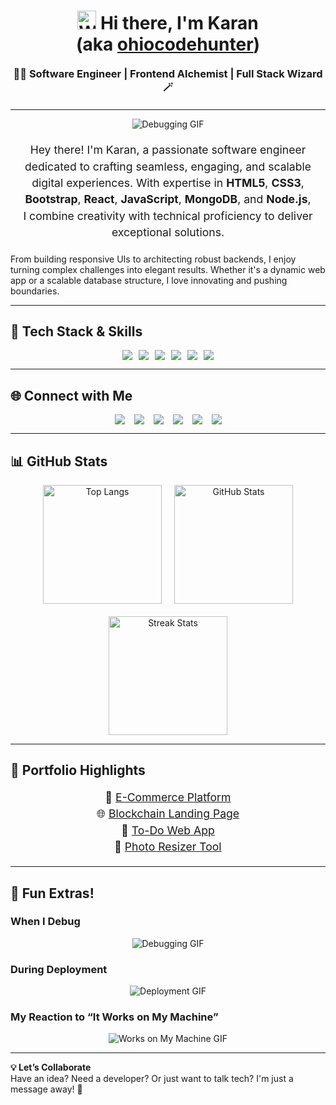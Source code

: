 <h1 align="center">
  <img src="https://media.giphy.com/media/hvRJCLFzcasrR4ia7z/giphy.gif" width="30" alt="Waving Hand"> Hi there, I'm Karan 
  <br>(aka <a href="https://karan-och.netlify.app" target="_blank">ohiocodehunter</a>)
</h1>

<h3 align="center" style="margin: 20px 0;">
  👨‍💻 Software Engineer | Frontend Alchemist | Full Stack Wizard 🪄
</h3>

---

<p align="center">
  <img src="https://media.tenor.com/hVRhFeDFW6oAAAAi/anime-wave.gif" alt="Debugging GIF" style="max-width: 100%; height: auto; max-height: 300px;">
</p>

<p align="center" style="margin: 20px; font-size: 1.1rem; line-height: 1.5;"> 
Hey there! I'm Karan, a passionate software engineer dedicated to crafting seamless, engaging, and scalable digital experiences. With expertise in <strong>HTML5</strong>, <strong>CSS3</strong>, <strong>Bootstrap</strong>, <strong>React</strong>, <strong>JavaScript</strong>, <strong>MongoDB</strong>, and <strong>Node.js</strong>, I combine creativity with technical proficiency to deliver exceptional solutions.

From building responsive UIs to architecting robust backends, I enjoy turning complex challenges into elegant results. Whether it's a dynamic web app or a scalable database structure, I love innovating and pushing boundaries.
</p>

---

## 🚀 Tech Stack & Skills

<p align="center" style="display: flex; flex-wrap: wrap; justify-content: center; gap: 10px;">
  <img src="https://img.shields.io/badge/React-61DAFB?style=for-the-badge&logo=react&logoColor=black">
  <img src="https://img.shields.io/badge/JavaScript-F7DF1E?style=for-the-badge&logo=javascript&logoColor=black">
  <img src="https://img.shields.io/badge/HTML5-E34F26?style=for-the-badge&logo=html5&logoColor=white">
  <img src="https://img.shields.io/badge/CSS3-1572B6?style=for-the-badge&logo=css3&logoColor=white">
  <img src="https://img.shields.io/badge/Node.js-339933?style=for-the-badge&logo=node.js&logoColor=white">
  <img src="https://img.shields.io/badge/MongoDB-47A248?style=for-the-badge&logo=mongodb&logoColor=white">
</p>

---

## 🌐 Connect with Me

<p align="center" style="display: flex; flex-wrap: wrap; justify-content: center; gap: 15px;">
  <a href="https://github.com/ohiocodehunter" target="_blank"><img src="https://img.shields.io/badge/GitHub-100000?style=for-the-badge&logo=github&logoColor=white"></a>
  <a href="https://www.linkedin.com/in/ohiocodehunter/" target="_blank"><img src="https://img.shields.io/badge/LinkedIn-0077B5?style=for-the-badge&logo=linkedin&logoColor=white"></a>
  <a href="https://www.youtube.com/@KenSan" target="_blank"><img src="https://img.shields.io/badge/YouTube-FF0000?style=for-the-badge&logo=youtube&logoColor=white"></a>
  <a href="https://twitter.com/karandevloper" target="_blank"><img src="https://img.shields.io/badge/Twitter-1DA1F2?style=for-the-badge&logo=twitter&logoColor=white"></a>
  <a href="https://www.tiktok.com/@ohiocodehunter" target="_blank"><img src="https://img.shields.io/badge/TikTok-000000?style=for-the-badge&logo=tiktok&logoColor=white"></a>
  <a href="https://dev.to/ohiocodehunter" target="_blank"><img src="https://img.shields.io/badge/Dev.to-0A0A0A?style=for-the-badge&logo=dev.to&logoColor=white"></a>
</p>

---

## 📊 GitHub Stats

<p align="center" style="display: flex; flex-wrap: wrap; justify-content: center; gap: 20px;">
  <img src="https://github-readme-stats.vercel.app/api/top-langs/?username=ohiocodehunter&layout=compact&theme=radical" alt="Top Langs" style="max-width: 300px; height: 190px;">
  <img src="https://github-readme-stats.vercel.app/api?username=ohiocodehunter&show_icons=true&theme=radical" alt="GitHub Stats" style="max-width: 300px; height: 190px;">
  <img src="https://github-readme-streak-stats.herokuapp.com/?user=ohiocodehunter&theme=radical" alt="Streak Stats" style="max-width: 300px; height: 190px;">
</p>

---

## 🎯 Portfolio Highlights

<p align="center" style="font-size: 1.1rem; line-height: 1.5;">
  🛒 <a href="https://karan-och.netlify.app/projects/ecommerce">E-Commerce Platform</a><br>
  🌐 <a href="https://karan-och.netlify.app/projects/blockchain">Blockchain Landing Page</a><br>
  📝 <a href="https://karan-och.netlify.app/projects/todo">To-Do Web App</a><br>
  🔧 <a href="https://karan-och.netlify.app/projects/photo-resizer">Photo Resizer Tool</a>
</p>

---

## 🌟 Fun Extras!

### When I Debug  
<p align="center">
  <img src="https://media.giphy.com/media/l4FGI8GoTL7N4DsyI/giphy.gif" style="max-width: 100%; height: auto; max-height: 300px;" alt="Debugging GIF">
</p>

### During Deployment  
<p align="center">
  <img src="https://media.giphy.com/media/3o7abKhOpu0NwenH3O/giphy.gif" style="max-width: 100%; height: auto; max-height: 300px;" alt="Deployment GIF">
</p>

### My Reaction to “It Works on My Machine”  
<p align="center">
  <img src="https://media.giphy.com/media/26AHONQ79FdWZhAI0/giphy.gif" style="max-width: 100%; height: auto; max-height: 300px;" alt="Works on My Machine GIF">
</p>

---

**💡 Let’s Collaborate**  
Have an idea? Need a developer? Or just want to talk tech? I'm just a message away! 🚀
